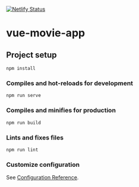 [![Netlify Status](https://api.netlify.com/api/v1/badges/82fe9c09-3fae-40aa-8fcd-6f3635f7ecaf/deploy-status)](https://app.netlify.com/sites/vuemovieapp/deploys)
# vue-movie-app

## Project setup
```
npm install
```

### Compiles and hot-reloads for development
```
npm run serve
```

### Compiles and minifies for production
```
npm run build
```

### Lints and fixes files
```
npm run lint
```

### Customize configuration
See [Configuration Reference](https://cli.vuejs.org/config/).
